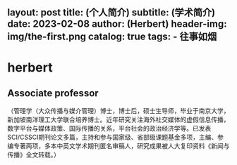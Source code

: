 layout:     post
title:      (个人简介)
subtitle:   (学术简介)
date:       2023-02-08
author:     (Herbert)
header-img: img/the-first.png
catalog:   true
tags:
    - 往事如烟
---
# herbert
## Associate professor
（管理学（大众传播与媒介管理）博士，博士后，硕士生导师，毕业于南京大学，新加坡南洋理工大学联合培养博士。近年研究关注海外社交媒体的虚假信息传播，数字平台与媒体政策、国际传播的关系，平台社会的政治经济学等。已发表SCI/CSSCI期刊论文多篇，主持和参与国家级、省部级课题基金多项，主编、参编专著两项，多本中英文学术期刊匿名审稿人，研究成果被人大复印资料《新闻与传播》全文转载。）
